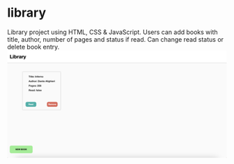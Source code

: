 # library
Library project using HTML, CSS &amp; JavaScript. Users can add books with title, author, number of pages and status if read. Can change read status or delete book entry. 
![Alt text](https://github.com/Taaaaab/personal-portfolio/blob/main/photos/library.png?raw=true "Library Screenshot")

